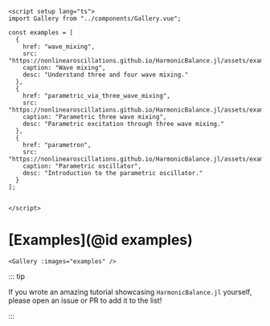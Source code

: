 ```@raw html
<script setup lang="ts">
import Gallery from "../components/Gallery.vue";

const examples = [
  {
    href: "wave_mixing",
    src: "https://nonlinearoscillations.github.io/HarmonicBalance.jl/assets/example_thumbnails/Four_wave_upconversion.jpg",
    caption: "Wave mixing",
    desc: "Understand three and four wave mixing."
  },
  {
    href: "parametric_via_three_wave_mixing",
    src: "https://nonlinearoscillations.github.io/HarmonicBalance.jl/assets/example_thumbnails/HB_thumbnail.png",
    caption: "Parametric three wave mixing",
    desc: "Parametric excitation through three wave mixing."
  },
  {
    href: "parametron",
    src: "https://nonlinearoscillations.github.io/HarmonicBalance.jl/assets/example_thumbnails/HB_thumbnail.png",
    caption: "Parametric oscillator",
    desc: "Introduction to the parametric oscillator."
  }
];


</script>
```
# [Examples](@id examples)

```@raw html
<Gallery :images="examples" />
```

::: tip

If you wrote an amazing tutorial showcasing `HarmonicBalance.jl` yourself, please open an issue or PR to add it to the list!

:::
